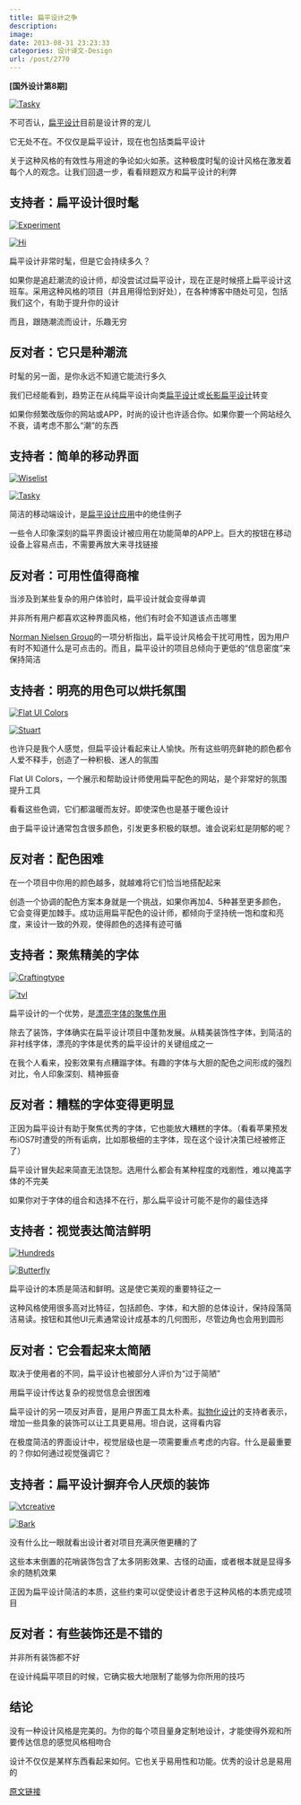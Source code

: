 ```yaml
---
title: 扁平设计之争
description: 
image: 
date: 2013-08-31 23:23:33
categories: 设计译文-Design
url: /post/2770
---
```


**[国外设计第8期]**

[![Tasky](http://designmodo.com/wp-content/uploads/2013/08/tasky.jpg)](http://taasky.com/)

不可否认，[扁平设计](http://designmodo.com/flat-design-principles/)目前是设计界的宠儿

它无处不在。不仅仅是扁平设计，现在也包括类扁平设计

关于这种风格的有效性与用途的争论如火如荼。这种极度时髦的设计风格在激发着每个人的观念。让我们回退一步，看看辩题双方和扁平设计的利弊

## 支持者：扁平设计很时髦

[![Experiment](http://designmodo.com/wp-content/uploads/2013/08/experiment.jpg)](http://cyclemon.com/)

[![Hi](http://designmodo.com/wp-content/uploads/2013/08/hi.jpg)](http://derekboateng.com/)

扁平设计非常时髦，但是它会持续多久？

如果你是追赶潮流的设计师，却没尝试过扁平设计，现在正是时候搭上扁平设计这班车。采用这种风格的项目（并且用得恰到好处），在各种博客中随处可见，包括我们这个，有助于提升你的设计

而且，跟随潮流而设计，乐趣无穷

## 反对者：它只是种潮流

时髦的另一面，是你永远不知道它能流行多久

我们已经能看到，趋势正在从纯扁平设计向类[扁平设计](http://designmodo.com/flat-design/)或[长影扁平设计](http://designmodo.com/long-shadows-design/)转变

如果你频繁改版你的网站或APP，时尚的设计也许适合你。如果你要一个网站经久不衰，请考虑不那么“潮”的东西

## 支持者：简单的移动界面

[![Wiselist](http://designmodo.com/wp-content/uploads/2013/08/wiselist.jpg)](http://www.wiselistapp.com/)

[![Tasky](http://designmodo.com/wp-content/uploads/2013/08/tasky.jpg)](http://taasky.com/)

简洁的移动端设计，是[扁平设计应用](http://designmodo.com/flat-design-mobile-apps/)中的绝佳例子

一些令人印象深刻的扁平界面设计被应用在功能简单的APP上。巨大的按钮在移动设备上容易点击，不需要再放大来寻找链接

## 反对者：可用性值得商榷

当涉及到某些复杂的用户体验时，扁平设计就会变得单调

并非所有用户都喜欢这种界面风格，他们有时会不知道该点击哪里

[Norman Nielsen Group](http://www.nngroup.com/articles/windows-8-disappointing-usability/)的一项分析指出，扁平设计风格会干扰可用性，因为用户有时不知道什么是可点击的。而且，扁平设计的项目总倾向于更低的“信息密度”来保持简洁

## 支持者：明亮的用色可以烘托氛围

[![Flat UI Colors](http://designmodo.com/wp-content/uploads/2013/08/flatui.jpg)](http://flatuicolors.com/)

[![Stuart](http://designmodo.com/wp-content/uploads/2013/08/stuart.jpg)](http://stuartregan.com/)

也许只是我个人感觉，但扁平设计看起来让人愉快。所有这些明亮鲜艳的颜色都令人爱不释手，创造了一种积极、迷人的氛围

Flat UI Colors，一个展示和帮助设计师使用扁平配色的网站，是个非常好的氛围提升工具

看看这些色调，它们都温暖而友好。即使深色也是基于暖色设计

由于扁平设计通常包含很多颜色，引发更多积极的联想。谁会说彩虹是阴郁的呢？

## 反对者：配色困难

在一个项目中你用的颜色越多，就越难将它们恰当地搭配起来

创造一个协调的配色方案本身就是一个挑战，如果你再加4、5种甚至更多颜色，它会变得更加棘手。成功运用扁平配色的设计师，都倾向于坚持统一饱和度和亮度，来设计一致的外观，使得颜色的选择有迹可循

## 支持者：聚焦精美的字体

[![Craftingtype](http://designmodo.com/wp-content/uploads/2013/08/craftingtype.jpg)](http://craftingtype.com/)

[![tvl](http://designmodo.com/wp-content/uploads/2013/08/tvl.jpg)](http://www.tvlcorp.com/)

扁平设计的一个优势，是[漂亮字体的聚焦作用](http://designmodo.com/flat-design-fonts/)

除去了装饰，字体确实在扁平设计项目中蓬勃发展。从精美装饰性字体，到简洁的非衬线字体，漂亮的字体是优秀的扁平设计的关键组成之一

在我个人看来，投影效果有点糟蹋字体。有趣的字体与大胆的配色之间形成的强烈对比，令人印象深刻、精神振奋

## 反对者：糟糕的字体变得更明显

正因为扁平设计有助于聚焦优秀的字体，它也能放大糟糕的字体。（看看苹果预发布iOS7时遭受的所有诟病，比如那极细的主字体，现在这个设计决策已经被修正了）

扁平设计冒失起来简直无法饶恕。选用什么都会有某种程度的戏剧性，难以掩盖字体的不完美

如果你对于字体的组合和选择不在行，那么扁平设计可能不是你的最佳选择

## 支持者：视觉表达简洁鲜明

[![Hundreds](http://designmodo.com/wp-content/uploads/2013/08/hundreds.jpg)](http://playhundreds.com/)

[![Butterfly](http://designmodo.com/wp-content/uploads/2013/08/butterfly.jpg)](http://www.butterfly.com.au/)

扁平设计的本质是简洁和鲜明。这是使它美观的重要特征之一

这种风格使用很多高对比特征，包括颜色、字体，和大胆的总体设计，保持段落简洁易读。按钮和其他UI元素通常设计成基本的几何图形，尽管边角也会用到圆形

## 反对者：它会看起来太简陋

取决于使用者的不同，扁平设计也被部分人评价为“过于简陋”

用扁平设计传达复杂的视觉信息会很困难

扁平设计的另一项反对声音，是用户界面工具太朴素。[拟物化设计](http://designmodo.com/skeuomorphism-ui-design/)的支持者表示，增加一些具象的装饰可以让工具更易用。坦白说，这得看内容

在极度简洁的界面设计中，视觉层级也是一项需要重点考虑的内容。什么是最重要的？你如何通过视觉强调它？

## 支持者：扁平设计摒弃令人厌烦的装饰

[![vtcreative](http://designmodo.com/wp-content/uploads/2013/08/vtcreative.jpg)](http://www.vtcreative.fr/)

[![Bark](http://designmodo.com/wp-content/uploads/2013/08/bark.jpg)](http://www.barkpr.com/)

没有什么比一眼就看出设计者对项目充满厌倦更糟的了

这些本末倒置的花哨装饰包含了太多阴影效果、古怪的动画，或者根本就是显得多余的随机效果

正因为扁平设计简洁的本质，这些约束可以促使设计者忠于这种风格的本质完成项目

## 反对者：有些装饰还是不错的

并非所有装饰都不好

在设计纯扁平项目的时候，它确实极大地限制了能够为你所用的技巧

## 结论

没有一种设计风格是完美的。为你的每个项目量身定制地设计，才能使得外观和所要传达信息的感觉风格相吻合

设计不仅仅是某样东西看起来如何。它也关乎易用性和功能。优秀的设计总是易用的

[原文链接](http://designmodo.com/pros-cons-flat-design/)